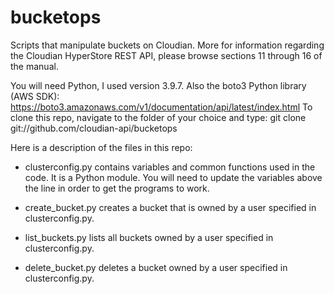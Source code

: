 # bucketops
Scripts that manipulate buckets on Cloudian.
More for information regarding the Cloudian HyperStore REST API, please browse sections 11 through 16 of the manual.

You will need Python, I used version 3.9.7. Also the boto3 Python library (AWS SDK): https://boto3.amazonaws.com/v1/documentation/api/latest/index.html
To clone this repo, navigate to the folder of your choice and type:
git clone git://github.com/cloudian-api/bucketops

Here is a description of the files in this repo:
* clusterconfig.py contains variables and common functions used in the code. It is a Python module. You will need to update the variables above the line in order to get the programs to work.

* create_bucket.py creates a bucket that is owned by a user specified in clusterconfig.py.

* list_buckets.py lists all buckets owned by a user specified in clusterconfig.py.

* delete_bucket.py deletes a bucket owned by a user specified in clusterconfig.py.

